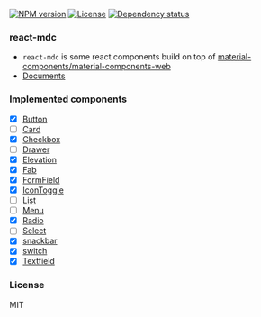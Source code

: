 
<!--[![Build status][travis-img]][travis-url]-->
<!--[![Test coverage][coveralls-img]][coveralls-url]-->

[![NPM version][npm-img]][npm-url]
[![License][license-img]][license-url]
[![Dependency status][david-img]][david-url]

### react-mdc

* `react-mdc` is some react components build on top of [material-components/material-components-web](https://github.com/material-components/material-components-web)
* [Documents](https://haoxins.github.io/react-mdc)

### Implemented components

- [x] [Button](https://haoxins.github.io/react-mdc/components/button)
- [ ] [Card](https://haoxins.github.io/react-mdc/components/card)
- [x] [Checkbox](https://haoxins.github.io/react-mdc/components/checkbox)
- [ ] [Drawer](https://haoxins.github.io/react-mdc/components/drawer)
- [x] [Elevation](https://haoxins.github.io/react-mdc/components/elevation)
- [x] [Fab](https://haoxins.github.io/react-mdc/components/fab)
- [x] [FormField](https://haoxins.github.io/react-mdc/components/form-field)
- [x] [IconToggle](https://haoxins.github.io/react-mdc/components/icon-toggle)
- [ ] [List](https://haoxins.github.io/react-mdc/components/list)
- [ ] [Menu](https://haoxins.github.io/react-mdc/components/menu)
- [x] [Radio](https://haoxins.github.io/react-mdc/components/radio)
- [ ] [Select](https://haoxins.github.io/react-mdc/components/select)
- [x] [snackbar](https://haoxins.github.io/react-mdc/components/snackbar)
- [x] [switch](https://haoxins.github.io/react-mdc/components/switch)
- [x] [Textfield](https://haoxins.github.io/react-mdc/components/textfield)

### License
MIT

[npm-img]: https://img.shields.io/npm/v/react-mdc.svg?style=flat-square
[npm-url]: https://npmjs.org/package/react-mdc
[travis-img]: https://img.shields.io/travis/haoxins/react-mdc.svg?style=flat-square
[travis-url]: https://travis-ci.org/haoxins/react-mdc
[coveralls-img]: https://img.shields.io/coveralls/haoxins/react-mdc.svg?style=flat-square
[coveralls-url]: https://coveralls.io/r/haoxins/react-mdc?branch=master
[license-img]: http://img.shields.io/badge/license-MIT-green.svg?style=flat-square
[license-url]: http://opensource.org/licenses/MIT
[david-img]: https://img.shields.io/david/haoxins/react-mdc.svg?style=flat-square
[david-url]: https://david-dm.org/haoxins/react-mdc
